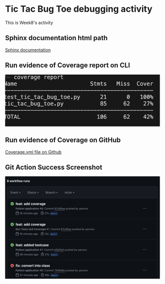 # Tic Tac Bug Toe debugging activity

This is Week8's activity

## Sphinx documentation html path

[Sphinx documentation](https://yacmov.github.io/activity_follow_up---session-08/)

## Run evidence of Coverage report on CLI

<img src="src/img/image.png" width="800" height="auto">

## Run evidence of Coverage on GitHub

[Coverage.yml file on Github](https://github.com/yacmov/activity_follow_up---session-08/blob/main/.github/workflows/main.yml)

## Git Action Success Screenshot

<img src="src/img/image-1.png" width="800" height="auto">
